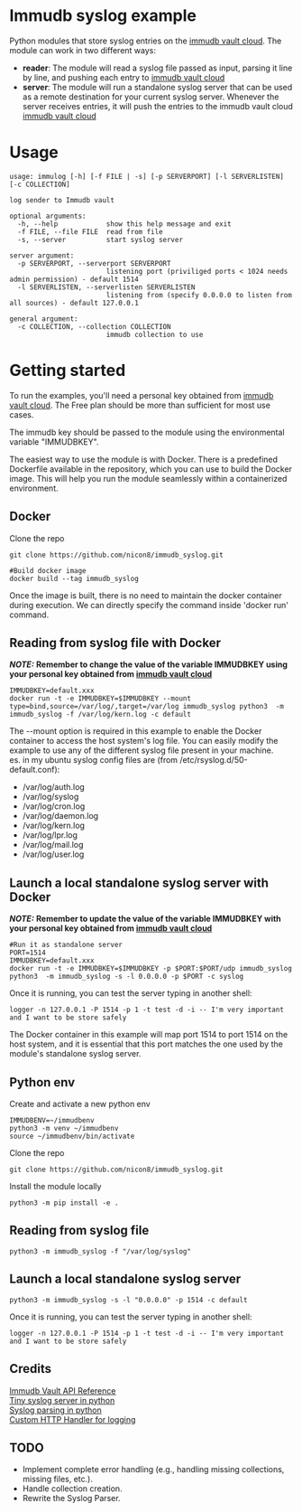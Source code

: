# Immudb syslog example

Python modules that store syslog entries on the [immudb vault cloud](https://vault.immudb.io/). The module can work in two different ways:
- **reader**: The module will read a syslog file passed as input, parsing it line by line, and pushing each entry to [immudb vault cloud](https://vault.immudb.io/)
- **server**: The module will run a standalone syslog server that can be used as a remote destination for your current syslog server. Whenever the server receives entries, it will push the entries to the immudb vault cloud [immudb vault cloud](https://vault.immudb.io/)

# Usage

```
usage: immulog [-h] [-f FILE | -s] [-p SERVERPORT] [-l SERVERLISTEN] [-c COLLECTION]

log sender to Immudb vault

optional arguments:
  -h, --help            show this help message and exit
  -f FILE, --file FILE  read from file
  -s, --server          start syslog server

server argument:
  -p SERVERPORT, --serverport SERVERPORT
                        listening port (priviliged ports < 1024 needs admin permission) - default 1514
  -l SERVERLISTEN, --serverlisten SERVERLISTEN
                        listening from (specify 0.0.0.0 to listen from all sources) - default 127.0.0.1

general argument:
  -c COLLECTION, --collection COLLECTION
                        immudb collection to use
```
# Getting started
To run the examples, you'll need a personal key obtained from [immudb vault cloud](https://vault.immudb.io/). The Free plan should be more than sufficient for most use cases.

The immudb key should be passed to the module using the environmental variable "IMMUDBKEY".

The easiest way to use the module is with Docker. There is a predefined Dockerfile available in the repository, which you can use to build the Docker image. This will help you run the module seamlessly within a containerized environment.




## Docker
Clone the repo
```
git clone https://github.com/nicon8/immudb_syslog.git
```
```
#Build docker image
docker build --tag immudb_syslog
```
Once the image is built, there is no need to maintain the docker container during execution. We can directly specify the command inside 'docker run' command.

## Reading from syslog file with Docker

**_NOTE:_** **Remember to change the value of the variable IMMUDBKEY using your personal key obtained from [immudb vault cloud](https://vault.immudb.io/)**

```
IMMUDBKEY=default.xxx
docker run -t -e IMMUDBKEY=$IMMUDBKEY --mount type=bind,source=/var/log/,target=/var/log immudb_syslog python3  -m immudb_syslog -f /var/log/kern.log -c default
```

The --mount option is required in this example to enable the Docker container to access the host system's log file. You can easily modify the example to use any of the different syslog file present in your machine. \
es. in my ubuntu syslog config files are (from /etc/rsyslog.d/50-default.conf):
* /var/log/auth.log
* /var/log/syslog
* /var/log/cron.log
* /var/log/daemon.log
* /var/log/kern.log
* /var/log/lpr.log
* /var/log/mail.log
* /var/log/user.log


## Launch a local standalone syslog server with Docker
**_NOTE:_** **Remember to update the value of the variable IMMUDBKEY with your personal key obtained from [immudb vault cloud](https://vault.immudb.io/)**
```
#Run it as standalone server
PORT=1514
IMMUDBKEY=default.xxx
docker run -t -e IMMUDBKEY=$IMMUDBKEY -p $PORT:$PORT/udp immudb_syslog python3  -m immudb_syslog -s -l 0.0.0.0 -p $PORT -c syslog
```
Once it is running, you can test the server typing in another shell:
```
logger -n 127.0.0.1 -P 1514 -p 1 -t test -d -i -- I'm very important and I want to be store safely
```
The Docker container in this example will map port 1514 to port 1514 on the host system, and it is essential that this port matches the one used by the module's standalone syslog server.

## Python env

Create and activate a new python env
```
IMMUDBENV=~/immudbenv
python3 -m venv ~/immudbenv
source ~/immudbenv/bin/activate
```

Clone the repo
```
git clone https://github.com/nicon8/immudb_syslog.git
```
Install the module locally
```
python3 -m pip install -e .
```
## Reading from syslog file
```
python3 -m immudb_syslog -f "/var/log/syslog"
```
## Launch a local standalone syslog server
```
python3 -m immudb_syslog -s -l "0.0.0.0" -p 1514 -c default
```
Once it is running, you can test the server typing in another shell:
```
logger -n 127.0.0.1 -P 1514 -p 1 -t test -d -i -- I'm very important and I want to be store safely
```
## Credits
[Immudb Vault API Reference](https://vault.immudb.io/docs/api/v1)\
[Tiny syslog server in python](https://gist.github.com/marcelom/4218010)\
[Syslog parsing in python](https://gist.github.com/leandrosilva/3651640)\
[Custom HTTP Handler for logging](https://stackoverflow.com/questions/51525237/how-to-set-up-httphandler-for-python-logging)

## TODO
* Implement complete error handling (e.g., handling missing collections, missing files, etc.).
* Handle collection creation.
* Rewrite the Syslog Parser.
